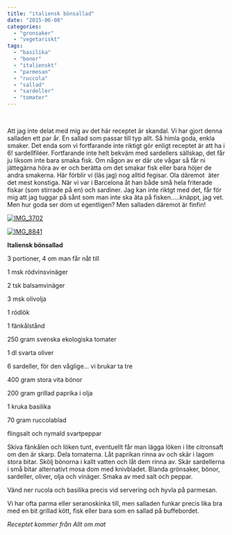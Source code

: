 ```yaml
---
title: "italiensk bönsallad"
date: "2015-06-08"
categories: 
  - "gronsaker"
  - "vegetariskt"
tags: 
  - "basilika"
  - "bonor"
  - "italienskt"
  - "parmesan"
  - "ruccola"
  - "sallad"
  - "sardeller"
  - "tomater"
---
```


 

Att jag inte delat med mig av det här receptet är skandal. Vi har gjort denna salladen ett par år. En sallad som passar till typ allt. Så himla goda, enkla smaker. Det enda som vi fortfarande inte riktigt gör enligt receptet är att ha i 6! sardellfiléer. Fortfarande inte helt bekväm med sardellers sällskap, det får ju liksom inte bara smaka fisk. Om någon av er där ute vågar så får ni jättegärna höra av er och berätta om det smakar fisk eller bara höjer de andra smakerna. Här förblir vi (läs jag) nog alltid fegisar. Ola däremot  äter det mest konstiga. När vi var i Barcelona åt han både små hela friterade fiskar (som stirrade på en) och sardiner. Jag kan inte riktgt med det, får för mig att jag tuggar på sånt som man inte ska äta på fisken.....knäppt, jag vet. Men hur goda ser dom ut egentligen? Men salladen däremot är finfin!

[![IMG_3702](images/IMG_3702-1020x1360.jpg)](http://import.local/wp-content/uploads/2015/06/IMG_3702.jpg)

[![IMG_8841](images/IMG_8841-1020x680.jpg)](http://import.local/wp-content/uploads/2015/06/IMG_8841.jpg)

**Italiensk bönsallad**

3 portioner, 4 om man får nåt till

1 msk rödvinsvinäger

2 tsk balsamvinäger

3 msk olivolja

1 rödlök

1 fänkålstånd

250 gram svenska ekologiska tomater

1 dl svarta oliver

6 sardeller, för den våglige... vi brukar ta tre

400 gram stora vita bönor

200 gram grillad paprika i olja

1 kruka basilika

70 gram ruccolablad

flingsalt och nymald svartpeppar

Skiva fänkålen och löken tunt, eventuellt får man lägga löken i lite citronsaft om den är skarp. Dela tomaterna. Låt paprikan rinna av och skär i lagom stora bitar. Skölj bönorna i kallt vatten och låt dem rinna av. Skär sardellerna i små bitar alternativt mosa dom med knivbladet. Blanda grönsaker, bönor, sardeller, oliver, olja och vinäger. Smaka av med salt och peppar.

Vänd ner rucola och basilika precis vid servering och hyvla på parmesan.

Vi har ofta parma eller seranoskinka till, men salladen funkar precis lika bra med en bit grillad kött, fisk eller bara som en sallad på buffebordet.

_Receptet kommer från Allt om mat_
